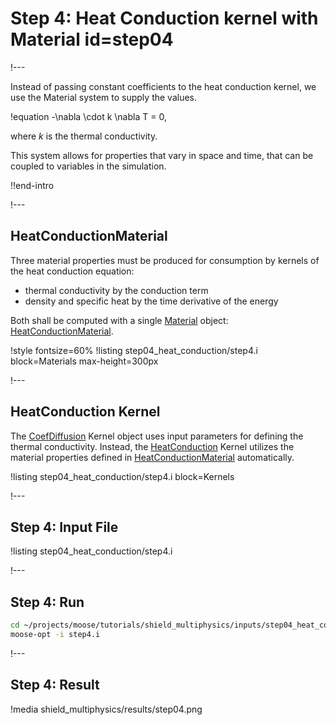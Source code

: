 # Step 4: Heat Conduction kernel with Material id=step04

!---

Instead of passing constant coefficients to the heat conduction kernel, we use the Material system to supply
the values.

!equation
-\nabla \cdot k \nabla T = 0,

where $k$ is the thermal conductivity.

This system allows for properties that vary in space and time, that can be coupled to variables
in the simulation.

!!end-intro

!---

## HeatConductionMaterial

Three material properties must be produced for consumption by kernels of the heat conduction equation:

- thermal conductivity by the conduction term
- density and specific heat by the time derivative of the energy

Both shall be computed with a single [Material](Materials/index.md) object: [HeatConductionMaterial](HeatConductionMaterial.md).

!style fontsize=60%
!listing step04_heat_conduction/step4.i block=Materials max-height=300px

!---

## HeatConduction Kernel

The [CoefDiffusion](CoefDiffusion.md) Kernel object uses input parameters for defining the thermal
conductivity. Instead, the [HeatConduction](HeatConduction.md) Kernel utilizes the material
properties defined in [HeatConductionMaterial](HeatConductionMaterial.md) automatically.

!listing step04_heat_conduction/step4.i block=Kernels

!---

## Step 4: Input File

!listing step04_heat_conduction/step4.i

!---

## Step 4: Run

```bash
cd ~/projects/moose/tutorials/shield_multiphysics/inputs/step04_heat_conduction
moose-opt -i step4.i
```

!---

## Step 4: Result

!media shield_multiphysics/results/step04.png
